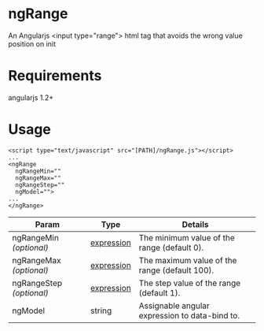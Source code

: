 # ngRange
An Angularjs &lt;input type="range"> html tag that avoids the wrong value position on init

# Requirements
angularjs 1.2+

# Usage
```
<script type="text/javascript" src="[PATH]/ngRange.js"></script>
...
<ngRange 
  ngRangeMin="" 
  ngRangeMax="" 
  ngRangeStep="" 
  ngModel="">
...
</ngRange>
```

Param | Type | Details
------|------|--------
ngRangeMin *(optional)* | [expression](https://code.angularjs.org/1.3.16/docs/guide/expression) | The minimum value of the range (default 0). 
ngRangeMax *(optional)* | [expression](https://code.angularjs.org/1.3.16/docs/guide/expression) | The maximum value of the range (default 100). 
ngRangeStep *(optional)* | [expression](https://code.angularjs.org/1.3.16/docs/guide/expression) | The step value of the range (default 1). 
ngModel | string | Assignable angular expression to data-bind to. 

